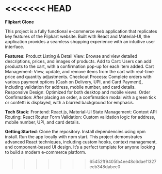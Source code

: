 <<<<<<< HEAD
=======
**Flipkart Clone**

This project is a fully functional e-commerce web application that replicates key features of the Flipkart website. Built with React and Material-UI, the application provides a seamless shopping experience with an intuitive user interface.

**Features:**
Product Listing & Detail View: Browse and view detailed descriptions, prices, and images of products.
Add to Cart: Users can add products to the cart, with a confirmation pop-up for each item added.
Cart Management: View, update, and remove items from the cart with real-time price and quantity adjustments.
Checkout Process: Complete orders with various payment options (Cash on Delivery, UPI, and Card Payment), including validation for address, mobile number, and card details.
Responsive Design: Optimized for both desktop and mobile views.
Order Confirmation: After placing an order, a confirmation modal with a green tick or confetti is displayed, with a blurred background for emphasis.

**Tech Stack:**
Frontend: React.js, Material-UI
State Management: Context API
Routing: React Router
Form Validation: Custom validation logic for address, mobile number, UPI, and card details.

**Getting Started**:
Clone the repository.
Install dependencies using npm install.
Run the app locally with npm start.
This project demonstrates advanced React techniques, including custom hooks, context management, and component-based UI design. It’s a perfect template for anyone looking to build a modern e-commerce platform.

>>>>>>> 65452ff9405fa4ee48c6daef1327eeb348dabee0
